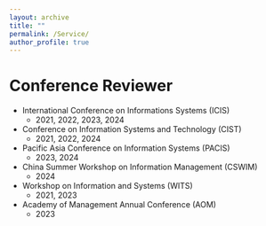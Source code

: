 ```yaml
---
layout: archive
title: ""
permalink: /Service/
author_profile: true
---
```




Conference Reviewer
======
* International Conference on Informations Systems (ICIS) 
  * 2021, 2022, 2023, 2024
* Conference on Information Systems and Technology (CIST) 
  * 2021, 2022, 2024
* Pacific Asia Conference on Information Systems (PACIS)  
  * 2023, 2024
* China Summer Workshop on Information Management (CSWIM) 
  * 2024
* Workshop on Information and Systems (WITS) 
  * 2021, 2023
* Academy of Management Annual Conference (AOM)  
  * 2023


 


